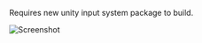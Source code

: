 Requires new unity input system package to build.

![Screenshot](https://lh3.googleusercontent.com/pw/ACtC-3cGP6gmHC-F_BHoGW6yJLw4Aonq8Np8BKh7yiPTuM7fhtrA_LttvGP4SePetjGMeOHKlnHZvsnods-lsYuYH0t60uuTsWJ7xHDpPaJzwAzM9n1DbHKukTF1XrJwj6S-8YfBlGc35XqIuuDotG575oZx=w540-h1080-no?authuser=0)
